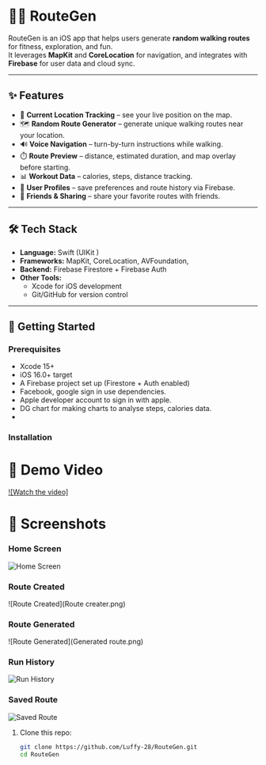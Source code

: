 # 🚶‍♂️ RouteGen

RouteGen is an iOS app that helps users generate **random walking routes** for fitness, exploration, and fun.  
It leverages **MapKit** and **CoreLocation** for navigation, and integrates with **Firebase** for user data and cloud sync.

---

## ✨ Features

- 📍 **Current Location Tracking** – see your live position on the map.
- 🗺️ **Random Route Generator** – generate unique walking routes near your location.
- 🔊 **Voice Navigation** – turn-by-turn instructions while walking.
- ⏱️ **Route Preview** – distance, estimated duration, and map overlay before starting.
- 📊 **Workout Data** – calories, steps, distance tracking.
- 👤 **User Profiles** – save preferences and route history via Firebase.
- 🤝 **Friends & Sharing** – share your favorite routes with friends.

---

## 🛠️ Tech Stack

- **Language:** Swift (UIKit )  
- **Frameworks:** MapKit, CoreLocation, AVFoundation,
- **Backend:** Firebase Firestore + Firebase Auth  
- **Other Tools:**  
  - Xcode for iOS development  
  - Git/GitHub for version control  

---

## 🚀 Getting Started

### Prerequisites
- Xcode 15+  
- iOS 16.0+ target  
- A Firebase project set up (Firestore + Auth enabled)  
- Facebook, google sign in use dependencies.
- Apple developer account to sign in with apple.
- DG chart for making charts to analyse steps, calories data.
- 

### Installation
# 🎥 Demo Video

[![Watch the video]]([https://youtu.be/your-video-id](https://drive.google.com/file/d/1wg-8c1UCjF1vxUoRx3lZl2_XJ393NYEV/view?usp=drive_link))

# 📸 Screenshots

### Home Screen
![Home Screen](Home.png)

### Route Created
![Route Created](Route creater.png)

### Route Generated
![Route Generated](Generated route.png)


### Run History
![Run History](Runhistory.png)

### Saved Route
![Saved Route](SavedRoute.png)

1. Clone this repo:
   ```bash
   git clone https://github.com/Luffy-28/RouteGen.git
   cd RouteGen
